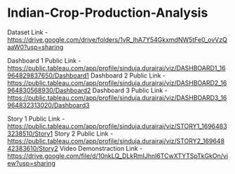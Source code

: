 # Indian-Crop-Production-Analysis


Dataset Link - https://drive.google.com/drive/folders/1vR_lhA7Y54GkxmdNW5tFe0_ovVzQaaW0?usp=sharing

Dashboard 1 Public Link - https://public.tableau.com/app/profile/sinduja.durairaj/viz/DASHBOARD1_16964829837650/Dashboard1
Dashboard 2 Public Link - https://public.tableau.com/app/profile/sinduja.durairaj/viz/DASHBOARD2_16964830568930/Dashboard2
Dashboard 3 Public Link - https://public.tableau.com/app/profile/sinduja.durairaj/viz/DASHBOARD3_16964832313020/Dashboard3

Story 1 Public Link - https://public.tableau.com/app/profile/sinduja.durairaj/viz/STORY1_16964833238510/Story1
Story 2 Public Link - https://public.tableau.com/app/profile/sinduja.durairaj/viz/STORY2_16964842383610/Story2
Video Demonstraction Link - https://drive.google.com/file/d/10nkLQ_DLkRmIJhnl6TCwXTYTSpTkGkOn/view?usp=sharing
